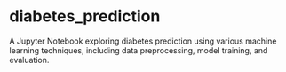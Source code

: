 # diabetes_prediction
A Jupyter Notebook exploring diabetes prediction using various machine learning techniques, including data preprocessing, model training, and evaluation.
